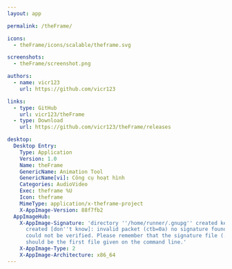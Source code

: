 ```yaml
---
layout: app

permalink: /theFrame/

icons:
  - theFrame/icons/scalable/theframe.svg

screenshots:
  - theFrame/screenshot.png

authors:
  - name: vicr123
    url: https://github.com/vicr123

links:
  - type: GitHub
    url: vicr123/theFrame
  - type: Download
    url: https://github.com/vicr123/theFrame/releases

desktop:
  Desktop Entry:
    Type: Application
    Version: 1.0
    Name: theFrame
    GenericName: Animation Tool
    GenericName[vi]: Công cụ hoạt hình
    Categories: AudioVideo
    Exec: theframe %U
    Icon: theframe
    MimeType: application/x-theframe-project
    X-AppImage-Version: 88f7fb2
  AppImageHub:
    X-AppImage-Signature: 'directory ''/home/runner/.gnupg'' created keybox ''/home/runner/.gnupg/pubring.kbx''
      created [don''t know]: invalid packet (ctb=0a) no signature found the signature
      could not be verified. Please remember that the signature file (.sig or .asc)
      should be the first file given on the command line.'
    X-AppImage-Type: 2
    X-AppImage-Architecture: x86_64
---
```


